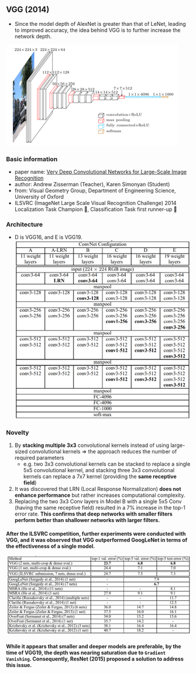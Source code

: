 ## VGG (2014) 
- Since the model depth of AlexNet is greater than that of LeNet, leading to improved accuracy, the idea behind VGG is to further increase the network depth.

![VGG](https://github.com/kunlin1013/Classification_Model/blob/main/VGG%20(2014)/img/VGG.png)

### Basic information
- paper name: [Very Deep Convolutional Networks for Large-Scale Image Recognition](https://arxiv.org/abs/1409.1556)
- author: Andrew Zisserman (Teacher), Karen Simonyan (Student)
- from: Visual Geometry Group, Department of Engineering Science, University of Oxford
- ILSVRC (ImageNet Large Scale Visual Recognition Challenge) 2014 Localization Task Champion :1st_place_medal:, Classification Task first runner-up :2nd_place_medal:

### Architecture
- D is VGG16, and E is VGG19.
![Architecture](https://github.com/kunlin1013/Classification_Model/blob/main/VGG%20(2014)/img/Architecture.png)

### Novelty
1. By **stacking multiple 3x3** convolutional kernels instead of using large-sized convolutional kernels => the approach reduces the number of required parameters
   - e.g. two 3x3 convolutional kernels can be stacked to replace a single 5x5 convolutional kernel, and stacking three 3x3 convolutional kernels can replace a 7x7 kernel (providing the **same receptive field**)
2. It was discovered that LRN (Local Response Normalization) **does not enhance performance** but rather increases computational complexity.
3. Replacing the two 3x3 Conv layers in Model B with a single 5x5 Conv (having the same receptive field) resulted in a 7% increase in the top-1 error rate. **This confirms that deep networks with smaller filters perform better than shallower networks with larger filters.**

#### After the ILSVRC competition, further experiments were conducted with VGG, and it was observed that VGG outperformed GoogLeNet in terms of the effectiveness of a single model.
![error](https://github.com/kunlin1013/Classification_Model/blob/main/VGG%20(2014)/img/error.png)

#### While it appears that smaller and deeper models are preferable, by the time of VGG19, the depth was nearing saturation due to `Gradient Vanishing`. Consequently, ResNet (2015) proposed a solution to address this issue.
